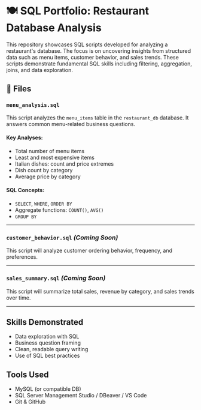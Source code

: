 # 🍽️ SQL Portfolio: Restaurant Database Analysis

This repository showcases SQL scripts developed for analyzing a restaurant's database. The focus is on uncovering insights from structured data such as menu items, customer behavior, and sales trends. These scripts demonstrate fundamental SQL skills including filtering, aggregation, joins, and data exploration.

## 📁 Files

### `menu_analysis.sql`
This script analyzes the `menu_items` table in the `restaurant_db` database. It answers common menu-related business questions.

#### Key Analyses:
- Total number of menu items
- Least and most expensive items
- Italian dishes: count and price extremes
- Dish count by category
- Average price by category

#### SQL Concepts:
- `SELECT`, `WHERE`, `ORDER BY`
- Aggregate functions: `COUNT()`, `AVG()`
- `GROUP BY`

---

### `customer_behavior.sql` *(Coming Soon)*
This script will analyze customer ordering behavior, frequency, and preferences.

---

### `sales_summary.sql` *(Coming Soon)*
This script will summarize total sales, revenue by category, and sales trends over time.

---

## Skills Demonstrated
- Data exploration with SQL
- Business question framing
- Clean, readable query writing
- Use of SQL best practices

## Tools Used
- MySQL (or compatible DB)
- SQL Server Management Studio / DBeaver / VS Code
- Git & GitHub
